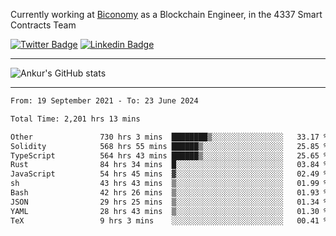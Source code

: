 Currently working at [Biconomy](https://biconomy.io/) as a Blockchain Engineer, in the 4337 Smart Contracts Team

 [![Twitter Badge](https://img.shields.io/badge/-@ankurdubey521-1ca0f1?style=flat-square&labelColor=1ca0f1&logo=twitter&logoColor=white&link=https://twitter.com/ankurdubey521)](https://twitter.com/ankurdubey521) [![Linkedin Badge](https://img.shields.io/badge/-ankurdubey521-blue?style=flat-square&logo=Linkedin&logoColor=white&link=https://www.linkedin.com/in/ankurdubey521/)](https://www.linkedin.com/in/ankurdubey521/)

<hr/>

![Ankur's GitHub stats](https://github-readme-stats.vercel.app/api?username=ankurdubey521&count_private=true&theme=radical)

<hr/>

<!--START_SECTION:waka-->

```txt
From: 19 September 2021 - To: 23 June 2024

Total Time: 2,201 hrs 13 mins

Other               730 hrs 3 mins  ████████▒░░░░░░░░░░░░░░░░   33.17 %
Solidity            568 hrs 55 mins ██████▒░░░░░░░░░░░░░░░░░░   25.85 %
TypeScript          564 hrs 43 mins ██████▒░░░░░░░░░░░░░░░░░░   25.65 %
Rust                84 hrs 34 mins  █░░░░░░░░░░░░░░░░░░░░░░░░   03.84 %
JavaScript          54 hrs 45 mins  ▓░░░░░░░░░░░░░░░░░░░░░░░░   02.49 %
sh                  43 hrs 43 mins  ▒░░░░░░░░░░░░░░░░░░░░░░░░   01.99 %
Bash                42 hrs 26 mins  ▒░░░░░░░░░░░░░░░░░░░░░░░░   01.93 %
JSON                29 hrs 25 mins  ▒░░░░░░░░░░░░░░░░░░░░░░░░   01.34 %
YAML                28 hrs 43 mins  ▒░░░░░░░░░░░░░░░░░░░░░░░░   01.30 %
TeX                 9 hrs 3 mins    ░░░░░░░░░░░░░░░░░░░░░░░░░   00.41 %
```

<!--END_SECTION:waka-->
